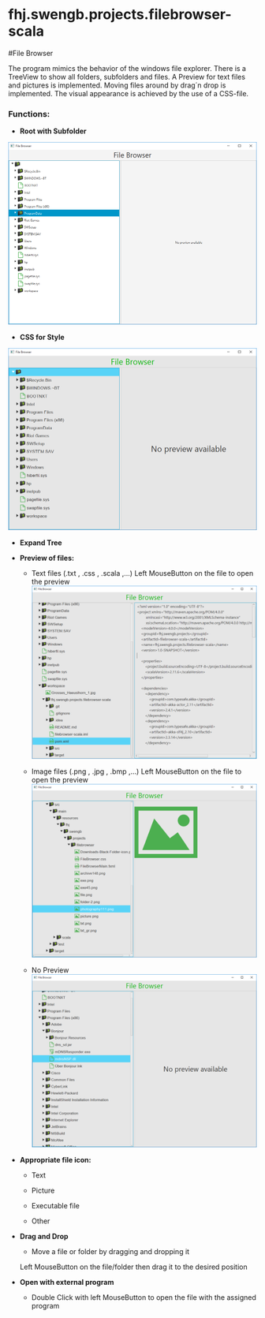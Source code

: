 # fhj.swengb.projects.filebrowser-scala

#File Browser

The program mimics the behavior of the windows file explorer. There is a TreeView to show all folders, subfolders and files.
A Preview for text files and pictures is implemented. Moving files around by drag´n drop is implemented.
The visual appearance is achieved by the use of a CSS-file.


### __Functions:__

* __Root with Subfolder__

![Ohne CSS](ohne_css.png)

* __CSS for Style__

![Startansicht](Startansicht.png)

* __Expand Tree__ 

* __Preview of files:__

    * Text files (.txt , .css , .scala ,...)
    Left MouseButton on the file to open the preview
![Text Ansicht](TXT_Preview.png)
    
    * Image files (.png , .jpg , .bmp ,...)
    Left MouseButton on the file to open the preview
![Bilder Ansicht](Picture_Preview.png)
    * No Preview
![Bilder Ansicht](No_preview.png)

* __Appropriate file icon:__

    * Text
    
    * Picture
    
    * Executable file
    
    * Other

* __Drag and Drop__
    * Move a file or folder by dragging and dropping it

    Left MouseButton on the file/folder then drag it to the desired position


* __Open with external program__

    * Double Click with left MouseButton to open the file with the assigned program






